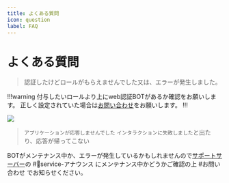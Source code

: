 ```yaml
---
title: よくある質問
icon: question
label: FAQ
---
```


# よくある質問

> 認証したけどロールがもらえませんでした又は、エラーが発生しました。

!!!warning
付与したいロールより上にweb認証BOTがあるか確認をお願いします。
正しく設定されていた場合は[お問い合わせ](https://discord.kuroneko6423.com)をお願いします。
!!!

![](/img/webauth-bot/role.webp)

> `アプリケーションが応答しませんでした` `インタラクションに失敗しました`と出たり、応答が帰ってこない

BOTがメンテナンス中か、エラーが発生しているかもしれませんので[サポートサーバー](https://discord.kuroneko6423.com)の #📢service-アナウンス にメンテナンス中かどうかご確認の上 #お問い合わせ でお知らせください。